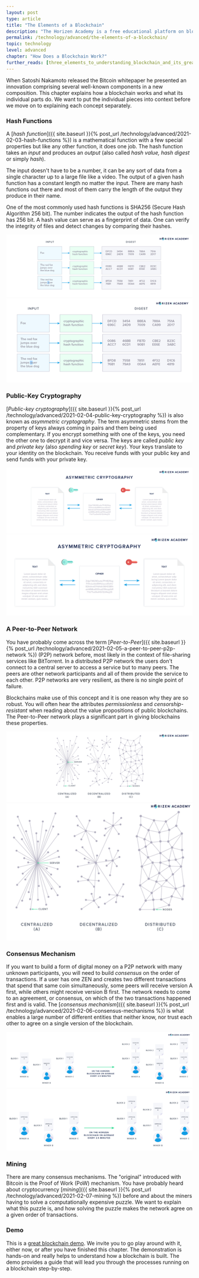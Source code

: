 ```yaml
---
layout: post
type: article
title: "The Elements of a Blockchain"
description: "The Horizen Academy is a free educational platform on blockchain technology, cryptocurrency, and privacy. In this article, we give you an advanced overview of the different elements that make a blockchain work."
permalink: /technology/advanced/the-elements-of-a-blockchain/
topic: technology
level: advanced
chapter: "How Does a Blockchain Work?"
further_reads: [three_elements_to_understanding_blockchain_and_its_greatest_opportunity]
---
```


When Satoshi Nakamoto released the Bitcoin whitepaper he presented an innovation comprising several well-known components in a new composition. This chapter explains how a blockchain works and what its individual parts do. We want to put the individual pieces into context before we move on to explaining each concept separately.

### Hash Functions

A [*hash function*]({{ site.baseurl }}{% post_url /technology/advanced/2021-02-03-hash-functions %}) is a mathematical function with a few special properties but like any other function, it does one job. The hash function takes an *input* and produces an *output* (also called *hash value, hash digest* or simply *hash*).

The input doesn't have to be a number, it can be any sort of data from a single character up to a large file like a video. The output of a given hash function has a constant length no matter the input. There are many hash functions out there and most of them carry the length of the output they produce in their name.

One of the most commonly used hash functions is SHA256 (Secure Hash Algorithm 256 bit). The number indicates the output of the hash function has 256 bit. A hash value can serve as a fingerprint of data. One can verify the integrity of files and detect changes by comparing their hashes.

![Hash](/assets/post_files/technology/advanced/the-elements-of-a-blockchain/hash_D.jpg)
![Hash](/assets/post_files/technology/advanced/the-elements-of-a-blockchain/hash_M.jpg)

### Public-Key Cryptography

[*Public-key cryptography*]({{ site.baseurl }}{% post_url /technology/advanced/2021-02-04-public-key-cryptography %}) is also known as *asymmetric cryptography*. The term asymmetric stems from the property of keys always coming in pairs and them being used complementary. If you encrypt something with one of the keys, you need the other one to decrypt it and vice versa. The keys are called *public key* and *private key* (also *spending key* or *secret key*). Your keys translate to your identity on the blockchain. You receive funds with your public key and send funds with your private key.

![Asymmetric](/assets/post_files/technology/advanced/the-elements-of-a-blockchain/asymmetric_D.jpg)
![Asymmetric](/assets/post_files/technology/advanced/the-elements-of-a-blockchain/asymmetric_M.jpg)

### A Peer-to-Peer Network

You have probably come across the term [*Peer-to-Peer*]({{ site.baseurl }}{% post_url /technology/advanced/2021-02-05-a-peer-to-peer-p2p-network %}) (P2P) network before, most likely in the context of file-sharing services like BitTorrent. In a distributed P2P network the users don't connect to a central server to access a service but to many peers. The peers are other network participants and all of them provide the service to each other. P2P networks are very resilient, as there is no single point of failure.

Blockchains make use of this concept and it is one reason why they are so robust. You will often hear the attributes *permissionless* and *censorship-resistant* when reading about the value propositions of public blockchains. The Peer-to-Peer network plays a significant part in giving blockchains these properties.

![Central distri](/assets/post_files/technology/advanced/the-elements-of-a-blockchain/central-distri_D.jpg)
![Central distri](/assets/post_files/technology/advanced/the-elements-of-a-blockchain/central-distri_M.jpg)

### Consensus Mechanism

If you want to build a form of digital money on a P2P network with many unknown participants, you will need to build *consensus* on the order of transactions. If a user has one ZEN and creates two different transactions that spend that same coin simultaneously, some peers will receive version A first, while others might receive version B first. The network needs to come to an agreement, or consensus, on which of the two transactions happened first and is valid. The [*consensus mechanism*]({{ site.baseurl }}{% post_url /technology/advanced/2021-02-06-consensus-mechanisms %}) is what enables a large number of different entities that neither know, nor trust each other to agree on a single version of the blockchain.

![Consensus](/assets/post_files/technology/advanced/the-elements-of-a-blockchain/consensus_D.jpg)
![Consensus](/assets/post_files/technology/advanced/the-elements-of-a-blockchain/consensus_M.jpg)

### Mining

There are many consensus mechanisms. The "original" introduced with Bitcoin is the Proof of Work (PoW) mechanism. You have probably heard about cryptocurrency [*mining*]({{ site.baseurl }}{% post_url /technology/advanced/2021-02-07-mining %}) before and about the miners having to solve a computationally expensive puzzle. We want to explain what this puzzle is, and how solving the puzzle makes the network agree on a given order of transactions.

### Demo

This is a [great blockchain demo](https://blockchaindemo.io/). We invite you to go play around with it, either now, or after you have finished this chapter. The demonstration is hands-on and really helps to understand how a blockchain is built. The demo provides a guide that will lead you through the processes running on a blockchain step-by-step.
